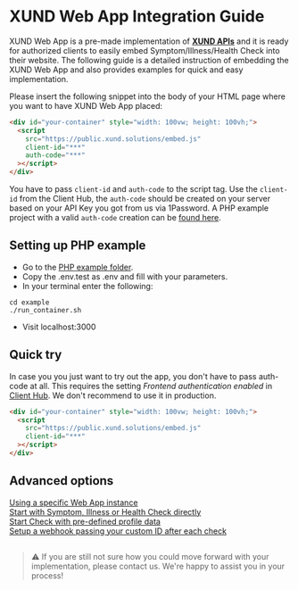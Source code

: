 # XUND Web App Integration Guide

XUND Web App is a pre-made implementation of **[XUND APIs](https://xund-api-documentation.scrollhelp.site/xund-api-documentation/latest/general-information)** and it is ready for authorized clients to easily embed Symptom/Illness/Health Check into their website. The following guide is a detailed instruction of embedding the XUND Web App and also provides examples for quick and easy implementation.



Please insert the following snippet into the body of your HTML page where you want to have XUND Web App placed:
```html
<div id="your-container" style="width: 100vw; height: 100vh;">
  <script 
    src="https://public.xund.solutions/embed.js" 
    client-id="***" 
    auth-code="***" 
  ></script>
</div>
```

You have to pass `client-id` and `auth-code` to the script tag. Use the `client-id` from the Client Hub, the `auth-code` should be created on your server based on your API Key you got from us via 1Password. A PHP example project with a valid `auth-code` creation can be [found here](example/src/index.php). 


## Setting up PHP example

* Go to the [PHP example folder](example/src/index.php).
* Copy the .env.test as .env and fill with your parameters. 
* In your terminal enter the following:
```terminal
cd example
./run_container.sh
```
* Visit localhost:3000


## Quick try

In case you you just want to try out the app, you don't have to pass auth-code at all. This requires the setting *Frontend authentication enabled* in [Client Hub](https://clienthub.xund.solutions/). We don't recommend to use it in production. 

```html
<div id="your-container" style="width: 100vw; height: 100vh;">
  <script 
    src="https://public.xund.solutions/embed.js" 
    client-id="***" 
  ></script>
</div>
```


## Advanced options

[Using a specific Web App instance](advanced-options.md#using-a-specific-web-app-instance)  
[Start with Symptom, Illness or Health Check directly](advanced-options.md#start-with)  
[Start Check with pre-defined profile data](advanced-options.md#add-profile-data)  
[Setup a webhook passing your custom ID after each check](advanced-options.md#setup-a-webhook-passing-your-custom-id-after-each-check)


##

> ⚠️ If you are still not sure how you could move forward with your implementation, please contact us. We're happy to assist you in your process!